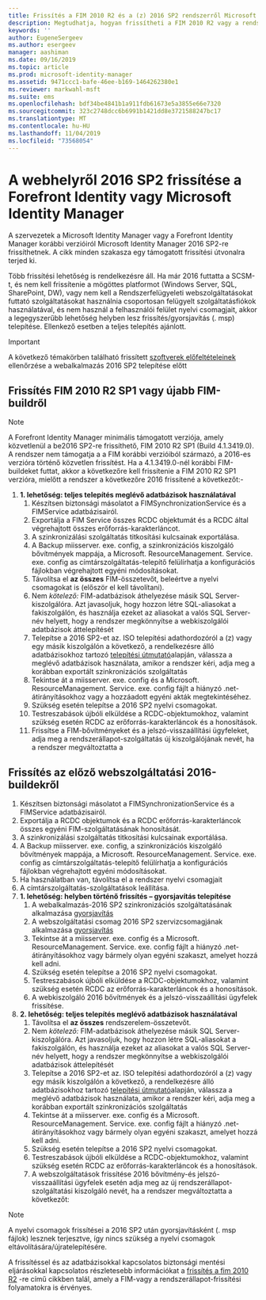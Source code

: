 ```yaml
---
title: Frissítés a FIM 2010 R2 és a (z) 2016 SP2 rendszerről Microsoft Identity Manager 2016 Service Pack 2 verzióra | Microsoft Docs
description: Megtudhatja, hogyan frissítheti a FIM 2010 R2 vagy a rendszer 2016 SP2 összetevőit, majd telepítheti a webszolgáltatási 2016-ban új összetevőket.
keywords: ''
author: EugeneSergeev
ms.author: esergeev
manager: aashiman
ms.date: 09/16/2019
ms.topic: article
ms.prod: microsoft-identity-manager
ms.assetid: 9471ccc1-bafe-46ee-b169-1464262380e1
ms.reviewer: markwahl-msft
ms.suite: ems
ms.openlocfilehash: bdf34be4841b1a911fdb61673e5a3855e66e7320
ms.sourcegitcommit: 323c2748dcc6b6991b1421dd8e3721588247bc17
ms.translationtype: MT
ms.contentlocale: hu-HU
ms.lasthandoff: 11/04/2019
ms.locfileid: "73568054"
---
```

# <a name="mim-2016-sp2-upgrade--from-forefront-identity--or-microsoft-identity-manager"></a>A webhelyről 2016 SP2 frissítése a Forefront Identity vagy Microsoft Identity Manager

A szervezetek a Microsoft Identity Manager vagy a Forefront Identity Manager korábbi verzióiról Microsoft Identity Manager 2016 SP2-re frissíthetnek.  A cikk minden szakasza egy támogatott frissítési útvonalra terjed ki.

Több frissítési lehetőség is rendelkezésre áll. Ha már 2016 futtatta a SCSM-t, és nem kell frissítenie a mögöttes platformot (Windows Server, SQL, SharePoint, DW), vagy nem kell a Rendszerfelügyeleti webszolgáltatásokat futtató szolgáltatásokat használnia csoportosan felügyelt szolgáltatásfiókok használatával, és nem használ a felhasználói felület nyelvi csomagjait, akkor a legegyszerűbb lehetőség helyben lesz frissítés/gyorsjavítás (. msp) telepítése. Ellenkező esetben a teljes telepítés ajánlott.

> [!IMPORTANT]
> A következő témakörben található frissített [szoftverek előfeltételeinek](prepare-server-ws2016.md#software-prerequisites) ellenőrzése a webalkalmazás 2016 SP2 telepítése előtt

## <a name="upgrade-from-fim-2010-r2-sp1-or-later-fim-builds"></a>Frissítés FIM 2010 R2 SP1 vagy újabb FIM-buildről

> [!NOTE]
> A Forefront Identity Manager minimális támogatott verziója, amely közvetlenül a be2016 SP2-re frissíthető, FIM 2010 R2 SP1 (Build 4.1.3419.0). A rendszer nem támogatja a a FIM korábbi verzióiból származó, a 2016-es verzióra történő közvetlen frissítést. Ha a 4.1.3419.0-nél korábbi FIM-buildeket futtat, akkor a következőre kell frissítenie a FIM 2010 R2 SP1 verzióra, mielőtt a rendszer a következőre 2016 frissítené a következőt:-

1. **1. lehetőség: teljes telepítés meglévő adatbázisok használatával**
    1. Készítsen biztonsági másolatot a FIMSynchronizationService és a FIMService adatbázisairól.
    1. Exportálja a FIM Service összes RCDC objektumát és a RCDC által végrehajtott összes erőforrás-karakterláncot.
    1. A szinkronizálási szolgáltatás titkosítási kulcsainak exportálása.
    1. A Backup miisserver. exe. config, a szinkronizációs kiszolgáló bővítmények mappája, a Microsoft. ResourceManagement. Service. exe. config as címtárszolgáltatás-telepítő felülírhatja a konfigurációs fájlokban végrehajtott egyéni módosításokat.
    1. Távolítsa el **az összes** FIM-összetevőt, beleértve a nyelvi csomagokat is (először el kell távolítani).
    1. Nem *kötelező:* FIM-adatbázisok áthelyezése másik SQL Server-kiszolgálóra. Azt javasoljuk, hogy hozzon létre SQL-aliasokat a fakiszolgálón, és használja ezeket az aliasokat a valós SQL Server-név helyett, hogy a rendszer megkönnyítse a webkiszolgálói adatbázisok áttelepítését
    1. Telepítse a 2016 SP2-et az. ISO telepítési adathordozóról a (z) vagy egy másik kiszolgálón a következő, a rendelkezésre álló adatbázisokhoz tartozó [telepítési útmutató](microsoft-identity-manager-deploy.md)alapján, válassza a meglévő adatbázisok használata, amikor a rendszer kéri, adja meg a korábban exportált szinkronizációs szolgáltatás
    1. Tekintse át a miisserver. exe. config és a Microsoft. ResourceManagement. Service. exe. config fájlt a hiányzó .net-átirányításokhoz vagy a hozzáadott egyéni akták megtekintéséhez.
    1. Szükség esetén telepítse a 2016 SP2 nyelvi csomagokat.
    1. Testreszabások újbóli elküldése a RCDC-objektumokhoz, valamint szükség esetén RCDC az erőforrás-karakterláncok és a honosítások.
    1. Frissítse a FIM-bővítményeket és a jelszó-visszaállítási ügyfeleket, adja meg a rendszerállapot-szolgáltatás új kiszolgálójának nevét, ha a rendszer megváltoztatta a
    
## <a name="upgrade-from-previous-mim-2016-builds"></a>Frissítés az előző webszolgáltatási 2016-buildekről
1. Készítsen biztonsági másolatot a FIMSynchronizationService és a FIMService adatbázisairól.
1. Exportálja a RCDC objektumok és a RCDC erőforrás-karakterláncok összes egyéni FIM-szolgáltatásának honosítását.
1. A szinkronizálási szolgáltatás titkosítási kulcsainak exportálása.
1. A Backup miisserver. exe. config, a szinkronizációs kiszolgáló bővítmények mappája, a Microsoft. ResourceManagement. Service. exe. config as címtárszolgáltatás-telepítő felülírhatja a konfigurációs fájlokban végrehajtott egyéni módosításokat.
1. Ha használatban van, távolítsa el a rendszer nyelvi csomagjait
1. A címtárszolgáltatás-szolgáltatások leállítása.
1. **1. lehetőség: helyben történő frissítés – gyorsjavítás telepítése**
    1. A webalkalmazás-2016 SP2 szinkronizációs szolgáltatásának alkalmazása [gyorsjavítás](https://www.microsoft.com/download/details.aspx?id=100412)
    1. A webszolgáltatási csomag 2016 SP2 szervizcsomagjának alkalmazása [gyorsjavítás](https://www.microsoft.com/download/details.aspx?id=100412)
    1. Tekintse át a miisserver. exe. config és a Microsoft. ResourceManagement. Service. exe. config fájlt a hiányzó .net-átirányításokhoz vagy bármely olyan egyéni szakaszt, amelyet hozzá kell adni.
    1. Szükség esetén telepítse a 2016 SP2 nyelvi csomagokat.
    1. Testreszabások újbóli elküldése a RCDC-objektumokhoz, valamint szükség esetén RCDC az erőforrás-karakterláncok és a honosítások.
    1. A webkiszolgáló 2016 bővítmények és a jelszó-visszaállítási ügyfelek frissítése.
1. **2. lehetőség: teljes telepítés meglévő adatbázisok használatával**
    1. Távolítsa el **az összes** rendszerelem-összetevőt.
    1. Nem *kötelező:* FIM-adatbázisok áthelyezése másik SQL Server-kiszolgálóra. Azt javasoljuk, hogy hozzon létre SQL-aliasokat a fakiszolgálón, és használja ezeket az aliasokat a valós SQL Server-név helyett, hogy a rendszer megkönnyítse a webkiszolgálói adatbázisok áttelepítését
    1. Telepítse a 2016 SP2-et az. ISO telepítési adathordozóról a (z) vagy egy másik kiszolgálón a következő, a rendelkezésre álló adatbázisokhoz tartozó [telepítési útmutató](microsoft-identity-manager-deploy.md)alapján, válassza a meglévő adatbázisok használata, amikor a rendszer kéri, adja meg a korábban exportált szinkronizációs szolgáltatás
    1. Tekintse át a miisserver. exe. config és a Microsoft. ResourceManagement. Service. exe. config fájlt a hiányzó .net-átirányításokhoz vagy bármely olyan egyéni szakaszt, amelyet hozzá kell adni.
    1. Szükség esetén telepítse a 2016 SP2 nyelvi csomagokat.
    1. Testreszabások újbóli elküldése a RCDC-objektumokhoz, valamint szükség esetén RCDC az erőforrás-karakterláncok és a honosítások.
    1. A webszolgáltatások frissítése 2016 bővítmény-és jelszó-visszaállítási ügyfelek esetén adja meg az új rendszerállapot-szolgáltatási kiszolgáló nevét, ha a rendszer megváltoztatta a következőt:

> [!NOTE]
> A nyelvi csomagok frissítései a 2016 SP2 után gyorsjavításként (. msp fájlok) lesznek terjesztve, így nincs szükség a nyelvi csomagok eltávolítására/újratelepítésére.

A frissítéssel és az adatbázisokkal kapcsolatos biztonsági mentési eljárásokkal kapcsolatos részletesebb információkat a [frissítés a fim 2010 R2](https://docs.microsoft.com/previous-versions/mim/jj134291%28v%3dws.10%29) -re című cikkben talál, amely a FIM-vagy a rendszerállapot-frissítési folyamatokra is érvényes.
